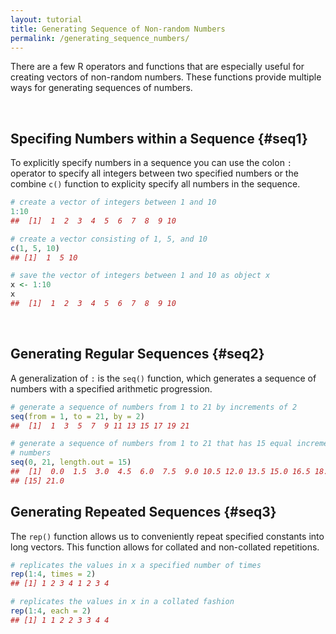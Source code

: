 ```yaml
---
layout: tutorial
title: Generating Sequence of Non-random Numbers
permalink: /generating_sequence_numbers/
---
```


There are a few R operators and functions that are especially useful for creating vectors of non-random numbers.  These functions provide multiple ways for generating sequences of numbers.

<br>

## Specifing Numbers within a Sequence {#seq1}
To explicitly specify numbers in a sequence you can use the colon `:` operator to specify all integers between two specified numbers or the combine `c()` function to explicity specify all numbers in the sequence.


```r
# create a vector of integers between 1 and 10
1:10         
##  [1]  1  2  3  4  5  6  7  8  9 10

# create a vector consisting of 1, 5, and 10
c(1, 5, 10)   
## [1]  1  5 10

# save the vector of integers between 1 and 10 as object x
x <- 1:10 
x
##  [1]  1  2  3  4  5  6  7  8  9 10
```

<br>

## Generating Regular Sequences {#seq2}
A generalization of `:` is the `seq()` function, which generates a sequence of numbers with a specified arithmetic progression.


```r
# generate a sequence of numbers from 1 to 21 by increments of 2
seq(from = 1, to = 21, by = 2)             
##  [1]  1  3  5  7  9 11 13 15 17 19 21

# generate a sequence of numbers from 1 to 21 that has 15 equal incremented 
# numbers
seq(0, 21, length.out = 15)    
##  [1]  0.0  1.5  3.0  4.5  6.0  7.5  9.0 10.5 12.0 13.5 15.0 16.5 18.0 19.5
## [15] 21.0
```

## Generating Repeated Sequences {#seq3}

The `rep()` function allows us to conveniently repeat specified constants into long vectors. This function allows for collated and non-collated repetitions.


```r
# replicates the values in x a specified number of times
rep(1:4, times = 2)   
## [1] 1 2 3 4 1 2 3 4

# replicates the values in x in a collated fashion
rep(1:4, each = 2)    
## [1] 1 1 2 2 3 3 4 4
```
